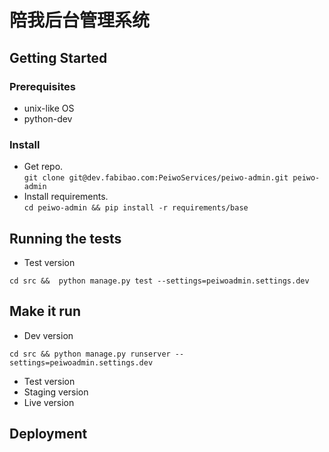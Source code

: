# 陪我后台管理系统

## Getting Started

### Prerequisites
+ unix-like OS
+ python-dev  


### Install
+ Get repo.  
```git clone git@dev.fabibao.com:PeiwoServices/peiwo-admin.git peiwo-admin```
+ Install requirements.  
 ```cd peiwo-admin && pip install -r requirements/base```

## Running the tests
+ Test version  
```
cd src &&  python manage.py test --settings=peiwoadmin.settings.dev 
```

## Make it run  
+ Dev version  
```
cd src && python manage.py runserver --settings=peiwoadmin.settings.dev 
```
+ Test version
+ Staging version
+ Live version


## Deployment